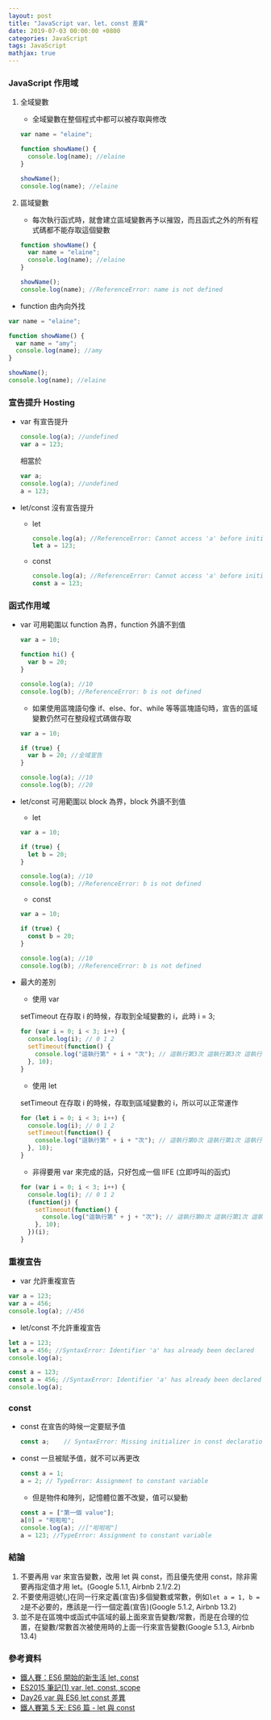 ```yaml
---
layout: post
title: "JavaScript var、let、const 差異"
date: 2019-07-03 00:00:00 +0800
categories: JavaScript
tags: JavaScript
mathjax: true
---
```


### JavaScript 作用域

1. 全域變數

   - 全域變數在整個程式中都可以被存取與修改

   ```js
   var name = "elaine";

   function showName() {
     console.log(name); //elaine
   }

   showName();
   console.log(name); //elaine
   ```

2. 區域變數

   - 每次執行函式時，就會建立區域變數再予以摧毀，而且函式之外的所有程式碼都不能存取這個變數

   ```js
   function showName() {
     var name = "elaine";
     console.log(name); //elaine
   }

   showName();
   console.log(name); //ReferenceError: name is not defined
   ```

- function 由內向外找

```js
var name = "elaine";

function showName() {
  var name = "amy";
  console.log(name); //amy
}

showName();
console.log(name); //elaine
```

### 宣告提升 Hosting

- var 有宣告提升

  ```js
  console.log(a); //undefined
  var a = 123;
  ```

  相當於

  ```js
  var a;
  console.log(a); //undefined
  a = 123;
  ```

- let/const 沒有宣告提升

  - let

    ```js
    console.log(a); //ReferenceError: Cannot access 'a' before initialization
    let a = 123;
    ```

  - const

    ```js
    console.log(a); //ReferenceError: Cannot access 'a' before initialization
    const a = 123;
    ```

### 函式作用域

- var 可用範圍以 function 為界，function 外讀不到值

  ```js
  var a = 10;

  function hi() {
    var b = 20;
  }

  console.log(a); //10
  console.log(b); //ReferenceError: b is not defined
  ```

  - 如果使用區塊語句像 if、else、for、while 等等區塊語句時，宣告的區域變數仍然可在整段程式碼做存取

  ```js
  var a = 10;

  if (true) {
    var b = 20; //全域宣告
  }

  console.log(a); //10
  console.log(b); //20
  ```

- let/const 可用範圍以 block 為界，block 外讀不到值

  - let

  ```js
  var a = 10;

  if (true) {
    let b = 20;
  }

  console.log(a); //10
  console.log(b); //ReferenceError: b is not defined
  ```

  - const

  ```js
  var a = 10;

  if (true) {
    const b = 20;
  }

  console.log(a); //10
  console.log(b); //ReferenceError: b is not defined
  ```

- 最大的差別

  - 使用 var

  setTimeout 在存取 i 的時候，存取到全域變數的 i，此時 i = 3;

  ```js
  for (var i = 0; i < 3; i++) {
    console.log(i); // 0 1 2
    setTimeout(function() {
      console.log("這執行第" + i + "次"); // 這執行第3次 這執行第3次 這執行第3次
    }, 10);
  }
  ```

  - 使用 let

  setTimeout 在存取 i 的時候，存取到區域變數的 i，所以可以正常運作

  ```js
  for (let i = 0; i < 3; i++) {
    console.log(i); // 0 1 2
    setTimeout(function() {
      console.log("這執行第" + i + "次"); // 這執行第0次 這執行第1次 這執行第2次
    }, 10);
  }
  ```

  - 非得要用 var 來完成的話，只好包成一個 IIFE (立即呼叫的函式)

  ```js
  for (var i = 0; i < 3; i++) {
    console.log(i); // 0 1 2
    (function(j) {
      setTimeout(function() {
        console.log("這執行第" + j + "次"); // 這執行第0次 這執行第1次 這執行第2次
      }, 10);
    })(i);
  }
  ```

### 重複宣告

- var 允許重複宣告

```js
var a = 123;
var a = 456;
console.log(a); //456
```

- let/const 不允許重複宣告

```js
let a = 123;
let a = 456; //SyntaxError: Identifier 'a' has already been declared
console.log(a);
```

```js
const a = 123;
const a = 456; //SyntaxError: Identifier 'a' has already been declared
console.log(a);
```

### const

- const 在宣告的時候一定要賦予值

  ```js
  const a;    // SyntaxError: Missing initializer in const declaration
  ```

- const 一旦被賦予值，就不可以再更改

  ```js
  const a = 1;
  a = 2; // TypeError: Assignment to constant variable
  ```

  - 但是物件和陣列，記憶體位置不改變，值可以變動

  ```js
  const a = ["第一個 value"];
  a[0] = "啦啦啦";
  console.log(a); //["啦啦啦"]
  a = 123; //TypeError: Assignment to constant variable
  ```

### 結論

1. 不要再用 var 來宣告變數，改用 let 與 const，而且優先使用 const，除非需要再指定值才用 let。(Google 5.1.1, Airbnb 2.1/2.2)
2. 不要使用逗號(,)在同一行來定義(宣告)多個變數或常數，例如`let a = 1, b = 2`是不必要的，應該是一行一個定義(宣告)(Google 5.1.2, Airbnb 13.2)
3. 並不是在區塊中或函式中區域的最上面來宣告變數/常數，而是在合理的位置，在變數/常數首次被使用時的上面一行來宣告變數(Google 5.1.3, Airbnb 13.4)

### 參考資料

- [鐵人賽：ES6 開始的新生活 let, const](https://wcc723.github.io/javascript/2017/12/20/javascript-es6-let-const/)
- [ES2015 筆記(1) var, let, const, scope](https://dotblogs.com.tw/acelee/2017/03/31/134427)
- [Day26 var 與 ES6 let const 差異](https://ithelp.ithome.com.tw/articles/10209121)
- [鐵人賽第 5 天: ES6 篇 - let 與 const](https://eyesofkids.gitbooks.io/react-basic-zh-tw/content/day05_es6_let_const/)
